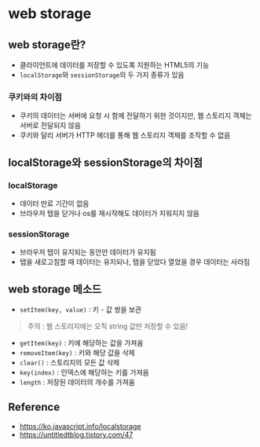 # web storage
## web storage란?
* 클라이언트에 데이터를 저장할 수 있도록 지원하는 HTML5의 기능
* `localStorage`와 `sessionStorage`의 두 가지 종류가 있음
### 쿠키와의 차이점
* 쿠키의 데이터는 서버에 요청 시 함께 전달하기 위한 것이지만, 웹 스토리지 객체는 서버로 전달되지 않음
* 쿠키와 달리 서버가 HTTP 헤더를 통해 웹 스토리지 객체를 조작할 수 없음

## localStorage와 sessionStorage의 차이점
### localStorage
* 데이터 만료 기간이 없음
* 브라우저 탭을 닫거나 os를 재시작해도 데이터가 지워지지 않음
### sessionStorage
* 브라우저 탭이 유지되는 동안만 데이터가 유지됨
* 탭을 새로고침할 때 데이터는 유지되나, 탭을 닫았다 열었을 경우 데이터는 사라짐

## web storage 메소드
* `setItem(key, value)` : 키 - 값 쌍을 보관
> 주의 : 웹 스토리지에는 오직 string 값만 저장할 수 있음!
* `getItem(key)` : 키에 해당하는 값을 가져옴
* `removeItem(key)` : 키와 해당 값을 삭제
* `clear()` : 스토리지의 모든 값 삭제
* `key(index)` : 인덱스에 해당하는 키를 가져옴
* `length` : 저장된 데이터의 개수를 가져옴

## Reference
* <https://ko.javascript.info/localstorage>
* <https://untitledtblog.tistory.com/47>
